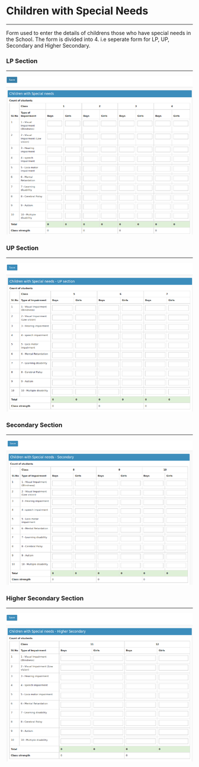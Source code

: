 # Children with Special Needs
----

Form used to enter the details of childrens those who have special needs in the School. The form is divided into 4. i.e seperate form for LP, UP, Secondary and Higher Secondary.


### LP Section
-----
![Children with Special Needs](childlp.png "Children with Special Needs")



### UP Section
-----
![Children with Special Needs](childup.png "Children with Special Needs")




### Secondary Section
-----
![Children with Special Needs](childhs.png "Children with Special Needs")



### Higher Secondary Section
-----
![Children with Special Needs](childhss.png "Children with Special Needs")

